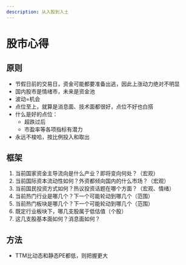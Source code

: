 ```yaml
---
description: 从入股到入土
---
```


# 股市心得

## 原则

* 节假日前的交易日，资金可能都要准备出逃，因此上涨动力绝对不明显
* 国内股市是情绪市，未来是资金池
* 波动=机会
* 点位至上，就算是消息面、技术面都很好，点位不好也白搭
* 什么是好的点位：
  * 超跌过后
  * 市盈率等各项指标有潜力
* 永远不梭哈，按比例投入和取出

## 框架

1. 当前国家资金主导流向是什么产业？即将变向何处？（宏观）
2. 当前国际资本流动性如何？外资都倾向国内的什么市场？（宏观）
3. 当前国民投资方式如何？热议投资话题在哪个方面？（宏观、情绪）
4. 当前热门行业是哪几个？下一个可能轮动到哪几个（范围）
5. 当前热门板块是哪几个？下一个可能轮动到哪几个（范围）
6. 既定行业板块下，哪几支股属于低估值（个股）
7. 这几支股基本面如何？消息面如何？

## 方法

* TTM比动态和静态PE都低，则把握更大


